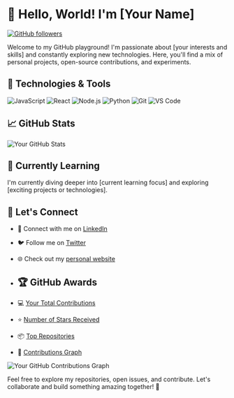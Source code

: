 # 👋 Hello, World! I'm [Your Name]

[![GitHub followers](https://img.shields.io/github/followers/rpalmr?label=Follow&style=social)](https://github.com/rpalmr)

Welcome to my GitHub playground! I'm passionate about [your interests and skills] and constantly exploring new technologies. Here, you'll find a mix of personal projects, open-source contributions, and experiments.

## 🚀 Technologies & Tools

![JavaScript](https://img.shields.io/badge/-JavaScript-F7DF1E?style=flat-square&logo=javascript&logoColor=black)
![React](https://img.shields.io/badge/-React-61DAFB?style=flat-square&logo=react&logoColor=white)
![Node.js](https://img.shields.io/badge/-Node.js-339933?style=flat-square&logo=node.js&logoColor=white)
![Python](https://img.shields.io/badge/-Python-3776AB?style=flat-square&logo=python&logoColor=white)
![Git](https://img.shields.io/badge/-Git-F05032?style=flat-square&logo=git&logoColor=white)
![VS Code](https://img.shields.io/badge/-VS%20Code-007ACC?style=flat-square&logo=visual-studio-code&logoColor=white)

## 📈 GitHub Stats

![Your GitHub Stats](https://github-readme-stats.vercel.app/api?username=yourusername&show_icons=true&count_private=true&hide=contribs,prs&theme=radical)

## 🌱 Currently Learning

I'm currently diving deeper into [current learning focus] and exploring [exciting projects or technologies].

## 🤝 Let's Connect

- 💼 Connect with me on [LinkedIn](https://www.linkedin.com/in/yourusername/)
- 🐦 Follow me on [Twitter](https://twitter.com/yourhandle/)
- 🌐 Check out my [personal website](https://yourwebsite.com/)

- ## 🏆 GitHub Awards

- 💻 [Your Total Contributions](https://github.com/rpalmr)
- ⭐ [Number of Stars Received](https://github.com/yourusername)
- 📦 [Top Repositories](https://github.com/yourusername)
- 🚀 [Contributions Graph](https://github.com/yourusername)

![Your GitHub Contributions Graph](https://github-readme-streak-stats.herokuapp.com/?user=yourusername&theme=dark)

Feel free to explore my repositories, open issues, and contribute. Let's collaborate and build something amazing together! 🚀
